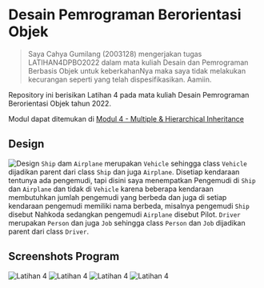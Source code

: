 # Desain Pemrograman Berorientasi Objek

>Saya Cahya Gumilang (2003128) mengerjakan tugas LATIHAN4DPBO2022 dalam mata kuliah Desain dan Pemrograman Berbasis Objek untuk keberkahanNya maka saya tidak melakukan kecurangan seperti yang telah dispesifikasikan. Aamiin.

Repository ini berisikan Latihan 4 pada mata kuliah Desain Pemrograman Berorientasi Objek tahun 2022. 

Modul dapat ditemukan di [Modul 4 - Multiple & Hierarchical Inheritance](https://docs.google.com/document/d/1zSLOCPvmSSnlj8vAcLW6R4KRVh9lF7K2SYfrjp04Wqc/edit#)

## Design
![Design](/image/design.png)
`Ship` dam `Airplane` merupakan `Vehicle` sehingga class `Vehicle` dijadikan parent dari class `Ship` dan juga `Airplane`. Disetiap kendaraan tentunya ada pengemudi, tapi disini saya menempatkan Pengemudi di `Ship` dan `Airplane` dan tidak di `Vehicle` karena beberapa kendaraan membutuhkan jumlah pengemudi yang berbeda dan juga di setiap kendaraan pengemudi memiliki nama berbeda, misalnya pengemudi `Ship` disebut Nahkoda sedangkan pengemudi `Airplane` disebut Pilot. `Driver` merupakan `Person` dan juga `Job` sehingga class `Person` dan `Job` dijadikan parent dari class `Driver`. 

## Screenshots Program
![Latihan 4](/image/py1.png)
![Latihan 4](/image/py2.png)
![Latihan 4](/image/py3.png)
![Latihan 4](/image/py4.png)
